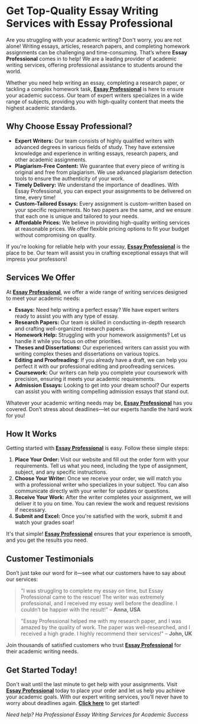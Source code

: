<h1>Get Top-Quality Essay Writing Services with Essay Professional</h1>

<p>Are you struggling with your academic writing? Don't worry, you are not alone! Writing essays, articles, research papers, and completing homework assignments can be challenging and time-consuming. That’s where <strong>Essay Professional</strong> comes in to help! We are a leading provider of academic writing services, offering professional assistance to students around the world.</p>

<p>Whether you need help writing an essay, completing a research paper, or tackling a complex homework task, <strong><a href="https://tinyurl.com/topessay?keyword=essay+professional">Essay Professional</a></strong> is here to ensure your academic success. Our team of expert writers specializes in a wide range of subjects, providing you with high-quality content that meets the highest academic standards.</p>

<h2>Why Choose <strong>Essay Professional</strong>?</h2>

<ul>
    <li><strong>Expert Writers:</strong> Our team consists of highly qualified writers with advanced degrees in various fields of study. They have extensive knowledge and experience in writing essays, research papers, and other academic assignments.</li>
    <li><strong>Plagiarism-Free Content:</strong> We guarantee that every piece of writing is original and free from plagiarism. We use advanced plagiarism detection tools to ensure the authenticity of your work.</li>
    <li><strong>Timely Delivery:</strong> We understand the importance of deadlines. With Essay Professional, you can expect your assignments to be delivered on time, every time!</li>
    <li><strong>Custom-Tailored Essays:</strong> Every assignment is custom-written based on your specific requirements. No two papers are the same, and we ensure that each one is unique and tailored to your needs.</li>
    <li><strong>Affordable Prices:</strong> We believe in providing high-quality writing services at reasonable prices. We offer flexible pricing options to fit your budget without compromising on quality.</li>
</ul>

<p>If you're looking for reliable help with your essay, <strong><a href="https://tinyurl.com/topessay?keyword=essay+professional">Essay Professional</a></strong> is the place to be. Our team will assist you in crafting exceptional essays that will impress your professors!</p>

<h2>Services We Offer</h2>

<p>At <strong><a href="https://tinyurl.com/topessay?keyword=essay+professional">Essay Professional</a></strong>, we offer a wide range of writing services designed to meet your academic needs:</p>

<ul>
    <li><strong>Essays:</strong> Need help writing a perfect essay? We have expert writers ready to assist you with any type of essay.</li>
    <li><strong>Research Papers:</strong> Our team is skilled in conducting in-depth research and crafting well-organized research papers.</li>
    <li><strong>Homework Help:</strong> Struggling with your homework assignments? Let us handle it while you focus on other priorities.</li>
    <li><strong>Theses and Dissertations:</strong> Our experienced writers can assist you with writing complex theses and dissertations on various topics.</li>
    <li><strong>Editing and Proofreading:</strong> If you already have a draft, we can help you perfect it with our professional editing and proofreading services.</li>
    <li><strong>Coursework:</strong> Our writers can help you complete your coursework with precision, ensuring it meets your academic requirements.</li>
    <li><strong>Admission Essays:</strong> Looking to get into your dream school? Our experts can assist you with writing compelling admission essays that stand out.</li>
</ul>

<p>Whatever your academic writing needs may be, <strong><a href="https://tinyurl.com/topessay?keyword=essay+professional">Essay Professional</a></strong> has you covered. Don’t stress about deadlines—let our experts handle the hard work for you!</p>

<h2>How It Works</h2>

<p>Getting started with <strong><a href="https://tinyurl.com/topessay?keyword=essay+professional">Essay Professional</a></strong> is easy. Follow these simple steps:</p>

<ol>
    <li><strong>Place Your Order:</strong> Visit our website and fill out the order form with your requirements. Tell us what you need, including the type of assignment, subject, and any specific instructions.</li>
    <li><strong>Choose Your Writer:</strong> Once we receive your order, we will match you with a professional writer who specializes in your subject. You can also communicate directly with your writer for updates or questions.</li>
    <li><strong>Receive Your Work:</strong> After the writer completes your assignment, we will deliver it to you on time. You can review the work and request revisions if necessary.</li>
    <li><strong>Submit and Excel:</strong> Once you're satisfied with the work, submit it and watch your grades soar!</li>
</ol>

<p>It's that simple! <strong><a href="https://tinyurl.com/topessay?keyword=essay+professional">Essay Professional</a></strong> ensures that your experience is smooth, and you get the results you need.</p>

<h2>Customer Testimonials</h2>

<p>Don’t just take our word for it—see what our customers have to say about our services:</p>

<blockquote>
    "I was struggling to complete my essay on time, but Essay Professional came to the rescue! The writer was extremely professional, and I received my essay well before the deadline. I couldn’t be happier with the result!" – <strong>Anna, USA</strong>
</blockquote>

<blockquote>
    "Essay Professional helped me with my research paper, and I was amazed by the quality of work. The paper was well-researched, and I received a high grade. I highly recommend their services!" – <strong>John, UK</strong>
</blockquote>

<p>Join thousands of satisfied customers who trust <strong><a href="https://tinyurl.com/topessay?keyword=essay+professional">Essay Professional</a></strong> for their academic writing needs.</p>

<h2>Get Started Today!</h2>

<p>Don't wait until the last minute to get help with your assignments. Visit <strong><a href="https://tinyurl.com/topessay?keyword=essay+professional">Essay Professional</a></strong> today to place your order and let us help you achieve your academic goals. With our expert writing services, you’ll never have to worry about deadlines again. <strong><a href="https://tinyurl.com/topessay?keyword=essay+professional">Click here</a></strong> to get started!</p>

<p><em>Need help? Ha
Professional Essay Writing Services for Academic Success

